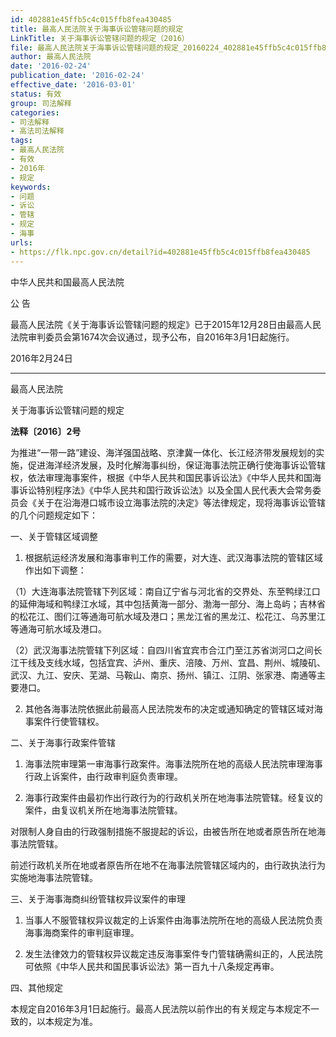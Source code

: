 ```yaml
---
id: 402881e45ffb5c4c015ffb8fea430485
title: 最高人民法院关于海事诉讼管辖问题的规定
LinkTitle: 关于海事诉讼管辖问题的规定（2016）
file: 最高人民法院关于海事诉讼管辖问题的规定_20160224_402881e45ffb5c4c015ffb8fea430485.docx
author: 最高人民法院
date: '2016-02-24'
publication_date: '2016-02-24'
effective_date: '2016-03-01'
status: 有效
group: 司法解释
categories:
- 司法解释
- 高法司法解释
tags:
- 最高人民法院
- 有效
- 2016年
- 规定
keywords:
- 问题
- 诉讼
- 管辖
- 规定
- 海事
urls:
- https://flk.npc.gov.cn/detail?id=402881e45ffb5c4c015ffb8fea430485
---
```


中华人民共和国最高人民法院

公 告

最高人民法院《关于海事诉讼管辖问题的规定》已于2015年12月28日由最高人民法院审判委员会第1674次会议通过，现予公布，自2016年3月1日起施行。

2016年2月24日

---

最高人民法院

关于海事诉讼管辖问题的规定

**法释〔2016〕2号**

为推进“一带一路”建设、海洋强国战略、京津冀一体化、长江经济带发展规划的实施，促进海洋经济发展，及时化解海事纠纷，保证海事法院正确行使海事诉讼管辖权，依法审理海事案件，根据《中华人民共和国民事诉讼法》《中华人民共和国海事诉讼特别程序法》《中华人民共和国行政诉讼法》以及全国人民代表大会常务委员会《关于在沿海港口城市设立海事法院的决定》等法律规定，现将海事诉讼管辖的几个问题规定如下：

一、关于管辖区域调整

1. 根据航运经济发展和海事审判工作的需要，对大连、武汉海事法院的管辖区域作出如下调整：

（1）大连海事法院管辖下列区域：南自辽宁省与河北省的交界处、东至鸭绿江口的延伸海域和鸭绿江水域，其中包括黄海一部分、渤海一部分、海上岛屿；吉林省的松花江、图们江等通海可航水域及港口；黑龙江省的黑龙江、松花江、乌苏里江等通海可航水域及港口。

（2）武汉海事法院管辖下列区域：自四川省宜宾市合江门至江苏省浏河口之间长江干线及支线水域，包括宜宾、泸州、重庆、涪陵、万州、宜昌、荆州、城陵矶、武汉、九江、安庆、芜湖、马鞍山、南京、扬州、镇江、江阴、张家港、南通等主要港口。

2. 其他各海事法院依据此前最高人民法院发布的决定或通知确定的管辖区域对海事案件行使管辖权。

二、关于海事行政案件管辖

1. 海事法院审理第一审海事行政案件。海事法院所在地的高级人民法院审理海事行政上诉案件，由行政审判庭负责审理。

2. 海事行政案件由最初作出行政行为的行政机关所在地海事法院管辖。经复议的案件，由复议机关所在地海事法院管辖。

对限制人身自由的行政强制措施不服提起的诉讼，由被告所在地或者原告所在地海事法院管辖。

前述行政机关所在地或者原告所在地不在海事法院管辖区域内的，由行政执法行为实施地海事法院管辖。

三、关于海事海商纠纷管辖权异议案件的审理

1. 当事人不服管辖权异议裁定的上诉案件由海事法院所在地的高级人民法院负责海事海商案件的审判庭审理。

2. 发生法律效力的管辖权异议裁定违反海事案件专门管辖确需纠正的，人民法院可依照《中华人民共和国民事诉讼法》第一百九十八条规定再审。

四、其他规定

本规定自2016年3月1日起施行。最高人民法院以前作出的有关规定与本规定不一致的，以本规定为准。

